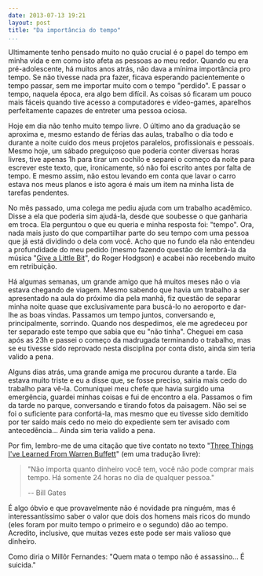 ```yaml
---
date: 2013-07-13 19:21
layout: post
title: "Da importância do tempo"
...
```


Ultimamente tenho pensado muito no quão crucial é o papel do tempo em minha vida e em como isto afeta as pessoas ao meu redor. Quando eu era pré-adolescente, há muitos anos atrás, não dava a mínima importância pro tempo. Se não tivesse nada pra fazer, ficava esperando pacientemente o tempo passar, sem me importar muito com o tempo "perdido". E passar o tempo, naquela época, era algo bem difícil. As coisas só ficaram um pouco mais fáceis quando tive acesso a computadores e vídeo-games, aparelhos perfeitamente capazes de entreter uma pessoa ociosa.

Hoje em dia não tenho muito tempo livre. O último ano da graduação se aproxima e, mesmo estando de férias das aulas, trabalho o dia todo e durante a noite cuido dos meus projetos paralelos, profissionais e pessoais. Mesmo hoje, um sábado preguiçoso que poderia conter diversas horas livres, tive apenas 1h para tirar um cochilo e separei o começo da noite para escrever este texto, que, ironicamente, só não foi escrito antes por falta de tempo. E mesmo assim, não estou levando em conta que lavar o carro estava nos meus planos e isto agora é mais um item na minha lista de tarefas pendentes.

No mês passado, uma colega me pediu ajuda com um trabalho acadêmico. Disse a ela que poderia sim ajudá-la, desde que soubesse o que ganharia em troca. Ela perguntou o que eu queria e minha resposta foi: "tempo". Ora, nada mais justo do que compartilhar parte do seu tempo com uma pessoa que já está dividindo o dela com você. Acho que no fundo ela não entendeu a profundidade do meu pedido (mesmo fazendo questão de lembrá-la da música "[Give a Little Bit](http://letras.mus.br/roger-hodgson/116730/)", do Roger Hodgson) e acabei não recebendo muito em retribuição.

Há algumas semanas, um grande amigo que há muitos meses não o via estava chegando de viagem. Mesmo sabendo que havia um trabalho a ser apresentado na aula do próximo dia pela manhã, fiz questão de separar minha noite quase que exclusivamente para buscá-lo no aeroporto e dar-lhe as boas vindas. Passamos um tempo juntos, conversando e, principalmente, sorrindo. Quando nos despedimos, ele me agredeceu por ter separado este tempo que sabia que eu "não tinha". Cheguei em casa após as 23h e passei o começo da madrugada terminando o trabalho, mas se eu tivesse sido reprovado nesta disciplina por conta disto, ainda sim teria valido a pena.

Alguns dias atrás, uma grande amiga me procurou durante a tarde. Ela estava muito triste e eu a disse que, se fosse preciso, sairia mais cedo do trabalho para vê-la. Comuniquei meu chefe que havia surgido uma emergência, guardei minhas coisas e fui de encontro a ela. Passamos o fim da tarde no parque, conversando e tirando fotos da paisagem. Não sei se foi o suficiente para confortá-la, mas mesmo que eu tivesse sido demitido por ter saído mais cedo no meio do expediente sem ter avisado com antecedência... Ainda sim teria valido a pena.

Por fim, lembro-me de uma citação que tive contato no texto "[Three Things I've Learned From Warren Buffett](http://www.linkedin.com/today/post/article/20130612065727-251749025-three-things-i-ve-learned-from-warren-buffett)" (em uma tradução livre):

> "Não importa quanto dinheiro você tem, você não pode comprar mais tempo. Há somente 24 horas no dia de qualquer pessoa."
> 
> -- Bill Gates

É algo óbvio e que provavelmente não é novidade pra ninguém, mas é interessantíssimo saber o valor que dois dos homens mais ricos do mundo (eles foram por muito tempo o primeiro e o segundo) dão ao tempo. Acredito, inclusive, que muitas vezes este pode ser mais valioso que dinheiro.

Como diria o Millôr Fernandes: "Quem mata o tempo não é assassino... É suicida."
